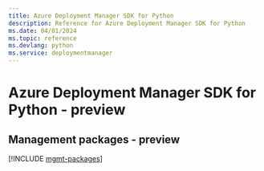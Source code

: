 ```yaml
---
title: Azure Deployment Manager SDK for Python
description: Reference for Azure Deployment Manager SDK for Python
ms.date: 04/01/2024
ms.topic: reference
ms.devlang: python
ms.service: deploymentmanager
---
```

# Azure Deployment Manager SDK for Python - preview

## Management packages - preview
[!INCLUDE [mgmt-packages](deployment-manager-mgmt-index.md)]